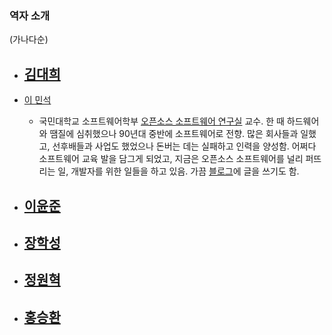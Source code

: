 ﻿### 역자 소개

(가나다순)

* [김대희](mailto:)
    -

* [이 민석](mailto:ykhl1itj@gmail.com)
    - 국민대학교 소프트웨어학부 [오픈소스 소프트웨어 연구실](https://KMU-OSS-Laboratory.github.io) 교수. 한 때 하드웨어와 땜질에 심취했으나 90년대 중반에 소프트웨어로 전향. 많은 회사들과 일했고, 선후배들과 사업도 했었으나 돈버는 데는 실패하고 인력을 양성함. 어쩌다 소프트웨어 교육 발을 담그게 되었고, 지금은 오픈소스 소프트웨어를 널리 퍼뜨리는 일, 개발자를 위한 일들을 하고 있음. 가끔 [블로그](http://hl1itj.tistory.com)에 글을 쓰기도 함.

* [이윤준](mailto:)
    -

* [장학성](mailto:)
    -

* [정원혁](mailto:)
    -

* [홍승환](mailto:hj332921@gmail.com)
    -


